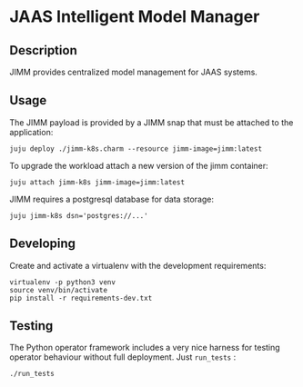 # JAAS Intelligent Model Manager

## Description

JIMM provides centralized model management for JAAS systems.

## Usage

The JIMM payload is provided by a JIMM snap that must be attached to
the application:

```
juju deploy ./jimm-k8s.charm --resource jimm-image=jimm:latest
```

To upgrade the workload attach a new version of the jimm container:

```
juju attach jimm-k8s jimm-image=jimm:latest
```

JIMM requires a postgresql database for data storage:

```
juju jimm-k8s dsn='postgres://...'
```

## Developing

Create and activate a virtualenv with the development requirements:

    virtualenv -p python3 venv
    source venv/bin/activate
    pip install -r requirements-dev.txt

## Testing

The Python operator framework includes a very nice harness for testing
operator behaviour without full deployment. Just `run_tests` :

    ./run_tests
